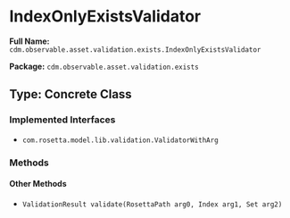 # IndexOnlyExistsValidator

**Full Name:** `cdm.observable.asset.validation.exists.IndexOnlyExistsValidator`

**Package:** `cdm.observable.asset.validation.exists`

## Type: Concrete Class

### Implemented Interfaces

- `com.rosetta.model.lib.validation.ValidatorWithArg`

### Methods

#### Other Methods

- `ValidationResult validate(RosettaPath arg0, Index arg1, Set arg2)`

